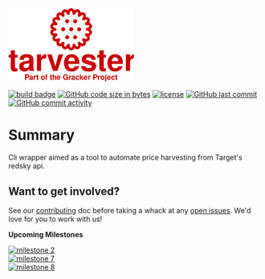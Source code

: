 <img src="logo.svg" alt="Tarvester - The Target Grocery Harvester" width="250">

[![build badge]][build link]
[![GitHub code size in bytes]][download link]
[![license]][license file]
[![GitHub last commit]][commit history]
[![GitHub commit activity]][commit frequency]

Summary
=======
Cli wrapper aimed as a tool to automate price harvesting from Target's redsky api.  

Want to get involved?
---------------------
See our [contributing] doc before taking a whack at any [open issues]. We'd love for you to work with us!

**Upcoming Milestones**<ul></ul>
[![milestone 2]][milestone 2 link]<br>
[![milestone 7]][milestone 7 link]<br>
[![milestone 8]][milestone 8 link]<br>

[milestone 2]:https://img.shields.io/github/milestones/progress-percent/PeanutButter-Unicorn/Tarvester/2?style=plastic&label=Release%200.1.0&link=https%3A%2F%2Fgithub.com%2FPeanutButter-Unicorn%2FTarvester%2Fmilestone%2F2
[milestone 2 link]:https://github.com/PeanutButter-Unicorn/Tarvester/milestone/2

[milestone 7]:https://img.shields.io/github/milestones/progress-percent/PeanutButter-Unicorn/Tarvester/7?style=plastic&label=Release%200.1.1&link=https%3A%2F%2Fgithub.com%2FPeanutButter-Unicorn%2FTarvester%2Fmilestone%2F7
[milestone 7 link]:https://github.com/PeanutButter-Unicorn/Tarvester/milestone/7

[milestone 8]:https://img.shields.io/github/milestones/progress-percent/PeanutButter-Unicorn/Tarvester/8?style=plastic&label=Release%200.1.2&link=https%3A%2F%2Fgithub.com%2FPeanutButter-Unicorn%2FTarvester%2Fmilestone%2F8

[milestone 8 link]:https://github.com/PeanutButter-Unicorn/Tarvester/milestone/8

[build badge]:https://img.shields.io/github/actions/workflow/status/PeanutButter-Unicorn/Tarvester/maven.yml?style=plastic&logo=github&label=Github%20CI%20with%20Maven&link=https%3A%2F%2Fgithub.com%2FPeanutButter-Unicorn%2FTarvester%2Factions"build-status"
[build link]:https://github.com/PeanutButter-Unicorn/Tarvester/actions/workflows/maven.yml
[open issues]:https://github.com/PeanutButter-Unicorn/Tarvester/issues"open-issues"
[contributing]:Contributing.md
[GitHub code size in bytes]:https://img.shields.io/github/languages/code-size/PeanutButter-Unicorn/Tarvester?style=plastic"project-size"
[download link]:https://github.com/PeanutButter-Unicorn/Tarvester/archive/refs/heads/main.zip
[license]:https://img.shields.io/github/license/PeanutButter-Unicorn/Tarvester?style=plastic"GPL-3-License"
[license file]:LICENSE
[GitHub last commit]:https://img.shields.io/github/last-commit/PeanutButter-Unicorn/Tarvester/main?style=plastic"most-recent-commit"
[commit history]:https://github.com/PeanutButter-Unicorn/Tarvester/commits/main
[GitHub commit activity]:https://img.shields.io/github/commit-activity/y/PeanutButter-Unicorn/Tarvester?style=plastic"commit-frequency"
[commit frequency]:https://github.com/PeanutButter-Unicorn/Tarvester/graphs/code-frequency
